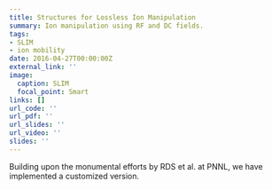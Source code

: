 ```yaml
---
title: Structures for Lossless Ion Manipulation
summary: Ion manipulation using RF and DC fields.
tags:
- SLIM
- ion mobility
date: 2016-04-27T00:00:00Z
external_link: ''
image:
  caption: SLIM
  focal_point: Smart
links: []
url_code: ''
url_pdf: ''
url_slides: ''
url_video: ''
slides: ''
---
```

Building upon the monumental efforts by RDS et al. at PNNL, we have implemented a customized version.